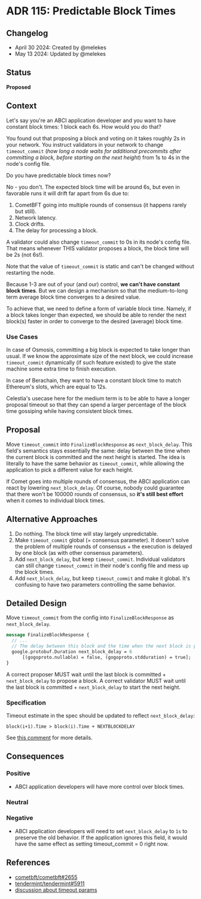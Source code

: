 # ADR 115: Predictable Block Times

## Changelog

 - April 30 2024: Created by @melekes
 - May 13 2024: Updated by @melekes

## Status

**Proposed**

## Context

Let's say you're an ABCI application developer and you want to have
constant block times: 1 block each 6s. How would you do that?

You found out that proposing a block and voting on it takes roughly 2s in your
network. You instruct validators in your network to change `timeout_commit`
(_how long a node waits for additional precommits after committing a block,
before starting on the next height_) from 1s to 4s in the node's config file.

Do you have predictable block times now?

No - you don't. The expected block time will be around 6s, but even in
favorable runs it will drift far apart from 6s due to:

1. CometBFT going into multiple rounds of consensus (it happens rarely but
   still).
2. Network latency.
3. Clock drifts.
4. The delay for processing a block.

A validator could also change `timeout_commit` to 0s in its node's config file.
That means whenever THIS validator proposes a block, the block time will be 2s
(not 6s!).

Note that the value of `timeout_commit` is static and can't be changed
without restarting the node.

Because 1-3 are out of your (and our) control, **we can't have constant block
times**. But we can design a mechanism so that the medium-to-long term average
block time converges to a desired value.

To achieve that, we need to define a form of variable block time. Namely, if a
block takes longer than expected, we should be able to render the next block(s)
faster in order to converge to the desired (average) block time.

### Use Cases

In case of Osmosis, committing a big block is expected to take longer than
usual. If we know the approximate size of the next block, we could increase
`timeout_commit` dynamically (if such feature existed) to give the state
machine some extra time to finish execution.

In case of Berachain, they want to have a constant block time to match
Ethereum's slots, which are equal to 12s.

Celestia's usecase here for the medium term is to be able to have a longer
proposal timeout so that they can spend a larger percentage of the block time
gossiping while having consistent block times.

## Proposal

Move `timeout_commit` into `FinalizeBlockResponse` as `next_block_delay`. This
field's semantics stays essentially the same: delay between the time when the
current block is committed and the next height is started. The idea is
literally to have the same behavior as `timeout_commit`, while allowing the
application to pick a different value for each height.

If Comet goes into multiple rounds of consensus, the ABCI application can react
by lowering `next_block_delay`. Of course, nobody could guarantee that there
won't be 100000 rounds of consensus, so **it's still best effort** when it
comes to individual block times.

## Alternative Approaches

1. Do nothing. The block time will stay largely unpredictable.
2. Make `timeout_commit` global (= consensus parameter). It doesn't solve the
   problem of multiple rounds of consensus + the execution is delayed by one
   block (as with other consensus parameters).
3. Add `next_block_delay`, but keep `timeout_commit`. Individual validators can
   still change `timeout_commit` in their node's config file and mess up the
   block times.
4. Add `next_block_delay`, but keep `timeout_commit` and make it global. It's
   confusing to have two parameters controlling the same behavior.

## Detailed Design

Move `timeout_commit` from the config into `FinalizeBlockResponse` as `next_block_delay`.

```protobuf
message FinalizeBlockResponse {
  // ...
  // The delay between this block and the time when the next block is proposed.
  google.protobuf.Duration next_block_delay = 6
      [(gogoproto.nullable) = false, (gogoproto.stdduration) = true];
}
```

A correct proposer MUST wait until the last block is committed + `next_block_delay` to propose a block.
A correct validator MUST wait until the last block is committed + `next_block_delay` to start the next height.

### Specification

Timeout estimate in the spec should be updated to reflect `next_block_delay`:

```
block(i+1).Time > block(i).Time + NEXTBLOCKDELAY
```

See [this comment][spec-comment] for more details.

## Consequences

### Positive

- ABCI application developers will have more control over block times.

### Neutral

### Negative

- ABCI application developers will need to set `next_block_delay` to `1s`
  to preserve the old behavior. If the application ignores this field, it
  would have the same effect as setting timeout_commit = 0 right now.

## References

* [cometbft/cometbft#2655](https://github.com/cometbft/cometbft/issues/2655)
* [tendermint/tendermint#5911](https://github.com/tendermint/tendermint/issues/5911)
* [discussion about timeout params](https://github.com/cometbft/cometbft/discussions/2266)

[spec-comment]: https://github.com/tendermint/tendermint/issues/5911#issuecomment-804889910
